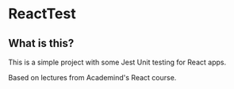 # ReactTest

## What is this?

This is a simple project with some Jest Unit testing for React apps.

Based on lectures from Academind's React course.
